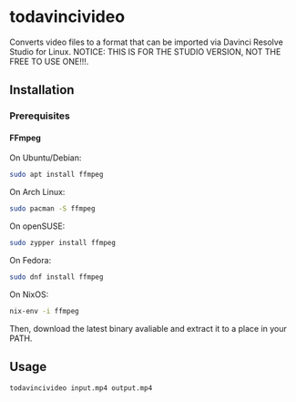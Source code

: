 # todavincivideo

Converts video files to a format that can be imported via Davinci Resolve Studio for Linux. NOTICE: THIS IS FOR THE STUDIO VERSION, NOT THE FREE TO USE ONE!!!.

## Installation

### Prerequisites

#### FFmpeg

On Ubuntu/Debian:

```bash
sudo apt install ffmpeg
```
On Arch Linux:

```bash
sudo pacman -S ffmpeg
```
On openSUSE:

```bash
sudo zypper install ffmpeg
```
On Fedora:

```bash
sudo dnf install ffmpeg
```
On NixOS:

```bash
nix-env -i ffmpeg
```
Then, download the latest binary avaliable and extract it to a place in your PATH.

## Usage

```bash
todavincivideo input.mp4 output.mp4
```